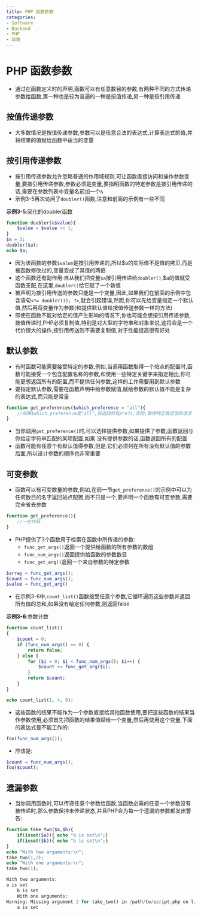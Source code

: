 ```yaml
---
title: PHP 函数参数
categories:
- Software
- Backend
- PHP
- 函数
---
```

# PHP 函数参数

- 通过在函数定义时的声明,函数可以有任意数目的参数,有两种不同的方式传递参数给函数,第一种也是较为普遍的一种是按值传递,另一种是按引用传递

## 按值传递参数

- 大多数情况是按值传递参数,参数可以是任意合法的表达式,计算表达式的值,并将结果的值赋给函数中适当的变量

## 按引用传递参数

- 按引用传递参数允许忽略普通的作用域规则,可让函数直接访问和操作参数变量,要按引用传递参数,参数必须是变量,要指明函数的特定参数是按引用传递的话,需要在参数列表中变量名前加一个`&`
- 示例3-5再次访问了`doubler()`函数,注意和前面的示例有一些不同

**示例3-5**:简化的doubler函数

```php
function doubler(&$value){
    $value = $value << 1;
}
$a = 3;
doubler($a);
echo $a;
```

- 因为该函数的参数`$value`是按引用传递的,所以\$a的实际值不是值的拷贝,而是被函数修改过的,变量变成了其值的两倍
- 这个函数还有副作用:自从我们把变量`$a`按引用传递给`doubler()`,​\$a的值就受函数支配,在这里,`doubler()`给它赋了一个新值
- 被声明为按引用传送的参数只能是一个变量,因此,如果我们在前面的示例中包含语句`<?= doubler(7); ?>`,就会引起错误,然而,你可以先给变量指定一个默认值,然后再将变量作为参数(和提供默认值给按值传送参数一样的方法)
- 即使在函数不能对给定的值产生影响的情况下,你也可能会想按引用传递参数,按值传递时,PHP必须复制值,特别是对大型的字符串和对象来说,这将会是一个代价很大的操作,按引用传送则不需要复制值,对于性能提高很有好处

## 默认参数

- 有时函数可能需要接受特定的参数,例如,当调用函数取得一个站点的配置时,函数可能接受一个包含配置名称的参数,和使用一些特定关键字来指定相比,你可能更想返回所有的配置,而不提供任何参数,这样的工作需要用到默认参数
- 要指定默认参数,需要在函数声明中给参数赋值,赋给参数的默认值不能是复杂的表达式,而只能是常量

```php
function get_preferences($which_preference = "all"){
    //如果$which_preference是"all",则返回所有prefs;否则,取得特定首选项的请求
}
```

- 当你调用`get_preference()`时,可以选择提供参数,如果提供了参数,函数返回与你给定字符串匹配的某项配置,如果	没有提供参数的话,函数返回所有的配置
- 函数可能有任意个有默认值得参数,但是,它们必须列在所有没有默认值的参数后面,所以设计参数的顺序也非常重要

## 可变参数

- 函数可以有可变数量的参数,例如,在前一节`get_preference()`的示例中可以为任何数目的名字返回站点配置,而不只是一个,要声明一个函数有可变参数,需要完全省去参数

```php
function get_preference(){
    //一些代码
}
```

- PHP提供了3个函数用于检索在函数中所传递的参数:
    - `func_get_args()`返回一个提供给函数的所有参数的数组
    - `func_num_args()`返回提供给函数的参数数目
    - `func_get_arg()`返回一个来自参数的特定参数

```php
$array = func_get_args();
$count = func_num_args();
$value = func_get_arg()
```

- 在示例3-6中,`count_list()`函数接受任意个参数,它循环遍历这些参数并返回所有值的总和,如果没有给定任何参数,则返回false

**示例3-6**:参数计数

```php
function count_list()
{
    $count = 0;
    if (func_num_args() == 0) {
        return false;
    } else {
        for ($i = 0; $i < func_num_args(); $i++) {
            $count += func_get_arg($i);
        }
        return $count;
    }
}

echo count_list(1, 4, 9);
```

- 这些函数的结果不能作为一个参数直接给其他函数使用,要把这些函数的结果当作参数使用,必须首先把函数的结果值赋给一个变量,然后再使用这个变量,下面的表达式是不能工作的:

```php
foo(func_num_args());
```

- 应该是:

```php
$count = func_num_args();
foo($count);
```

## 遗漏参数

- 当你调用函数时,可以传递任意个参数给函数,当函数必需的任意一个参数没有被传递时,那么参数保持未传递状态,并且PHP会为每一个遗漏的参数都发出警告:

```php
function take_two($a,$b){
    if(isset($a)){ echo "a is set\n";}
    if(isset($b)){ echo "b is set\n";}
}
echo "With two arguments:\n";
take_two(1,2);
echo "With one arguments:\n";
take_two(1);

With two arguments:
a is set
    b is set
    With one arguments:
Warning: Missing argument 2 for take_two() in /path/to/script.php on line 6
    a is set
```

